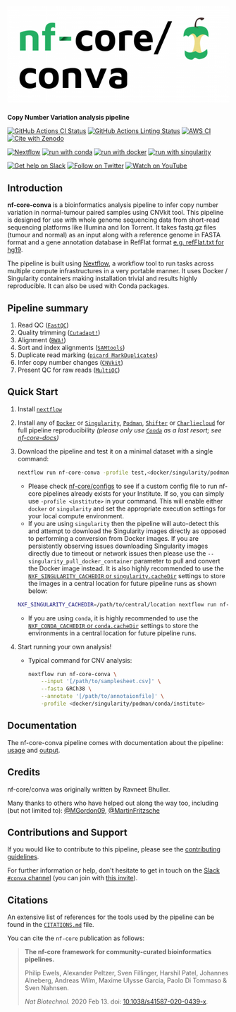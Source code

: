 # ![nf-core-conva](docs/images/nf-core-conva_logo.png)

**Copy Number Variation analysis pipeline**

[![GitHub Actions CI Status](https://github.com/nf-core/conva/workflows/nf-core%20CI/badge.svg)](https://github.com/nf-core/conva/actions?query=workflow%3A%22nf-core+CI%22)
[![GitHub Actions Linting Status](https://github.com/nf-core/conva/workflows/nf-core%20linting/badge.svg)](https://github.com/nf-core/conva/actions?query=workflow%3A%22nf-core+linting%22)
[![AWS CI](https://img.shields.io/badge/CI%20tests-full%20size-FF9900?labelColor=000000&logo=Amazon%20AWS)](https://nf-co.re/conva/results)
[![Cite with Zenodo](http://img.shields.io/badge/DOI-10.5281/zenodo.XXXXXXX-1073c8?labelColor=000000)](https://doi.org/10.5281/zenodo.XXXXXXX)

[![Nextflow](https://img.shields.io/badge/nextflow%20DSL2-%E2%89%A521.03.0--edge-23aa62.svg?labelColor=000000)](https://www.nextflow.io/)
[![run with conda](http://img.shields.io/badge/run%20with-conda-3EB049?labelColor=000000&logo=anaconda)](https://docs.conda.io/en/latest/)
[![run with docker](https://img.shields.io/badge/run%20with-docker-0db7ed?labelColor=000000&logo=docker)](https://www.docker.com/)
[![run with singularity](https://img.shields.io/badge/run%20with-singularity-1d355c.svg?labelColor=000000)](https://sylabs.io/docs/)

[![Get help on Slack](http://img.shields.io/badge/slack-nf--core%20%23conva-4A154B?labelColor=000000&logo=slack)](https://nfcore.slack.com/channels/conva)
[![Follow on Twitter](http://img.shields.io/badge/twitter-%40nf__core-1DA1F2?labelColor=000000&logo=twitter)](https://twitter.com/nf_core)
[![Watch on YouTube](http://img.shields.io/badge/youtube-nf--core-FF0000?labelColor=000000&logo=youtube)](https://www.youtube.com/c/nf-core)

## Introduction

**nf-core-conva** is a bioinformatics analysis pipeline to infer copy number variation in normal-tumour paired samples using CNVkit tool. This pipeline is designed for use with whole genome sequencing data from short-read sequencing platforms like Illumina and Ion Torrent. It takes fastq.gz files (tumour and normal) as an input along with a reference genome in FASTA format and a gene annotation database in RefFlat format [e.g. refFlat.txt for hg19](http://hgdownload.soe.ucsc.edu/goldenPath/hg19/database/).

The pipeline is built using [Nextflow](https://www.nextflow.io), a workflow tool to run tasks across multiple compute infrastructures in a very portable manner. It uses Docker / Singularity containers making installation trivial and results highly reproducible. It can also be used with Conda packages.

## Pipeline summary

1. Read QC ([`FastQC`](https://www.bioinformatics.babraham.ac.uk/projects/fastqc/))
2. Quality trimming ([`Cutadapt!`](https://cutadapt.readthedocs.io/en/stable/index.html))
3. Alignment ([`BWA!`](https://github.com/lh3/bwa))
4. Sort and index alignments ([`SAMtools`](https://sourceforge.net/projects/samtools/files/samtools/))
5. Duplicate read marking ([`picard MarkDuplicates`](https://broadinstitute.github.io/picard/))
6. Infer copy number changes ([`CNVkit`](https://cnvkit.readthedocs.io/en/stable/index.html))
7. Present QC for raw reads ([`MultiQC`](http://multiqc.info/))
 
## Quick Start

1. Install [`nextflow`](https://nf-co.re/usage/installation)

2. Install any of [`Docker`](https://docs.docker.com/engine/installation/) or [`Singularity`](https://www.sylabs.io/guides/3.0/user-guide/), [`Podman`](https://podman.io/), [`Shifter`](https://nersc.gitlab.io/development/shifter/how-to-use/) or [`Charliecloud`](https://hpc.github.io/charliecloud/) for full pipeline reproducibility _(please only use [`Conda`](https://conda.io/miniconda.html) as a last resort; see [nf-core-docs](https://nf-co.re/usage/configuration#basic-configuration-profiles))_

3. Download the pipeline and test it on a minimal dataset with a single command:

    ```bash
    nextflow run nf-core-conva -profile test,<docker/singularity/podman/shifter/charliecloud/conda/institute>
    ```

    * Please check [nf-core/configs](https://github.com/nf-core/configs#documentation) to see if a custom config file to run nf-core pipelines already exists for your Institute. If so, you can simply use `-profile <institute>` in your command. This will enable either `docker` or `singularity` and set the appropriate execution settings for your local compute environment.
    * If you are using `singularity` then the pipeline will auto-detect this and attempt to download the Singularity images directly as opposed to performing a conversion from Docker images. If you are persistently observing issues downloading Singularity images directly due to timeout or network issues then please use the `--singularity_pull_docker_container` parameter to pull and convert the Docker image instead. It is also highly recommended to use the [`NXF_SINGULARITY_CACHEDIR` or `singularity.cacheDir`](https://www.nextflow.io/docs/latest/singularity.html?#singularity-docker-hub) settings to store the images in a central location for future pipeline runs as shown below:
    
    ```bash
    NXF_SINGULARITY_CACHEDIR=/path/to/central/location nextflow run nf-core-conva -profile test,singularity
    ```        

    * If you are using `conda`, it is highly recommended to use the [`NXF_CONDA_CACHEDIR` or `conda.cacheDir`](https://www.nextflow.io/docs/latest/conda.html) settings to store the environments in a central location for future pipeline runs.

4. Start running your own analysis!


    * Typical command for CNV analysis:

        ```bash
        nextflow run nf-core-conva \
            --input '[/path/to/samplesheet.csv]' \
            --fasta GRCh38 \
            --annotate '[/path/to/annotaionfile]' \
            -profile <docker/singularity/podman/conda/institute>
        ```

## Documentation

The nf-core-conva pipeline comes with documentation about the pipeline: [usage](https://github.com/nibscbioinformatics/nf-core-conva/blob/master/docs/usage.md) and [output](https://github.com/nibscbioinformatics/nf-core-conva/blob/master/docs/output.md).

## Credits

nf-core/conva was originally written by Ravneet Bhuller.

Many thanks to others who have helped out along the way too, including (but not limited to):
[@MGordon09](https://github.com/MGordon09),
[@MartinFritzsche](https://github.com/MartinFritzsche)


## Contributions and Support

If you would like to contribute to this pipeline, please see the [contributing guidelines](.github/CONTRIBUTING.md).

For further information or help, don't hesitate to get in touch on the [Slack `#conva` channel](https://nfcore.slack.com/channels/conva) (you can join with [this invite](https://nf-co.re/join/slack)).

## Citations

An extensive list of references for the tools used by the pipeline can be found in the [`CITATIONS.md`](CITATIONS.md) file.

You can cite the `nf-core` publication as follows:

> **The nf-core framework for community-curated bioinformatics pipelines.**
>
> Philip Ewels, Alexander Peltzer, Sven Fillinger, Harshil Patel, Johannes Alneberg, Andreas Wilm, Maxime Ulysse Garcia, Paolo Di Tommaso & Sven Nahnsen.
>
> _Nat Biotechnol._ 2020 Feb 13. doi: [10.1038/s41587-020-0439-x](https://dx.doi.org/10.1038/s41587-020-0439-x).
